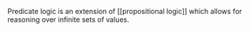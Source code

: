 Predicate logic is an extension of [[propositional logic]] which allows for reasoning over infinite sets of values.

